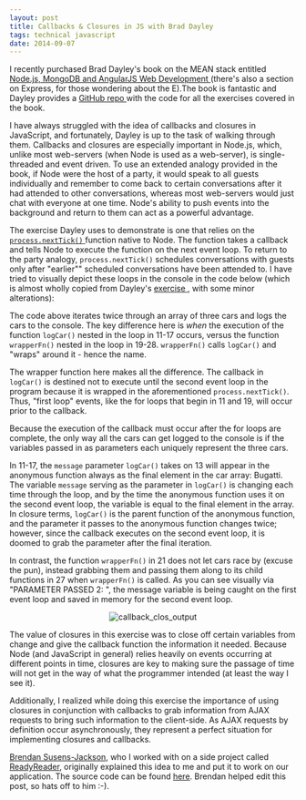 ```yaml
---
layout: post
title: Callbacks & Closures in JS with Brad Dayley
tags: technical javascript
date: 2014-09-07
---
```

I recently purchased Brad Dayley's book on the MEAN stack entitled <a href="http://www.amazon.com/Node-js-MongoDB-AngularJS-Development-Developers/dp/0321995783" target="_blank"> Node.js, MongoDB and AngularJS Web Development </a> (there's also a section on Express, for those wondering about the E).The book is fantastic and Dayley provides a <a href="https://github.com/bwdbooks/nodejs-mongodb-angularjs-web-development" target="_blank"> GitHub repo </a> with the code for all the exercises covered in the book.

I have always struggled with the idea of callbacks and closures in JavaScript, and fortunately, Dayley is up to the task of walking through them. Callbacks and closures are especially important in Node.js, which, unlike most web-servers (when Node is used as a web-server), is single-threaded and event driven. To use an extended analogy provided in the book, if Node were the host of a party, it would speak to all guests individually and remember to come back to certain conversations after it had attended to other conversations, whereas most web-servers would just chat with everyone at one time. Node's ability to push events into the background and return to them can act as a powerful advantage.   

The exercise Dayley uses to demonstrate is one that relies on the <a href="http://nodejs.org/api/process.html#process_process_nexttick_callback" target="_blank"> `process.nextTick()` </a> function native to Node. The function takes a callback and tells Node to execute the function on the next event loop. To return to the party analogy, `process.nextTick()` schedules conversations with guests only after "earlier"" scheduled conversations have been attended to. I have tried to visually depict these loops in the console in the code below (which is almost wholly copied from Dayley's <a href="https://github.com/bwdbooks/nodejs-mongodb-angularjs-web-development/blob/master/ch04/callback_closure.js" target="_blank"> exercise </a>, with some minor alterations):

<script src="https://gist.github.com/BenBrostoff/e4e619df6d4ecbb2f436.js"></script>

The code above iterates twice through an array of three cars and logs the cars to the console. The key difference here is <i> when </i> the execution of the function `logCar()` nested in the loop in 11-17 occurs, versus the function `wrapperFn()` nested in the loop in 19-28. `wrapperFn()` calls `logCar()` and "wraps" around it - hence the name. 

The wrapper function here makes all the difference. The callback in `logCar()` is destined not to execute until the second event loop in the program because it is wrapped in the aforementioned `process.nextTick()`. Thus, "first loop" events, like the for loops that begin in 11 and 19,  will occur prior to the callback. 

Because the execution of the callback must occur after the for loops are complete, the only way all the cars can get logged to the console is if the variables passed in as parameters each uniquely represent the three cars. 

In 11-17, the `message` parameter `logCar()` takes on 13 will appear in the anonymous function always as the final element in the car array: Bugatti. The variable `message` serving as the parameter in `logCar()` is changing each time through the loop, and by the time the anonymous function uses it on the second event loop, the variable is equal to the final element in the array. In closure terms, `logCar()` is the parent function of the anonymous function, and the parameter it passes to the anonymous function changes twice; however, since the callback executes on the second event loop, it is doomed to grab the parameter after the final iteration.

In contrast, the function `wrapperFn()` in 21 does not let cars race by (excuse the pun), instead grabbing them and passing them along to its child functions in 27 when `wrapperFn()` is called. As you can see visually via "PARAMETER PASSED 2: ", the message variable is being caught on the first event loop and saved in memory for the second event loop. 

<p align="center">
<img src="https://lh5.googleusercontent.com/-VQSw0iVAE1w/VAyfjUURN5I/AAAAAAAAAXY/0OA4CB01Q_8/w282-h458-no/Screen%2BShot%2B2014-09-07%2Bat%2B2.09.07%2BPM.png" alt="callback_clos_output" >
</p>

The value of closures in this exercise was to close off certain variables from change and give the callback function the information it needed. Because Node (and JavaScript in general) relies heavily on events occurring at different points in time, closures are key to making sure the passage of time will not get in the way of what the programmer intended (at least the way I see it).

Additionally, I realized while doing this exercise the importance of using closures in conjunction with callbacks to grab information from AJAX requests to bring such information to the client-side. As AJAX requests by definition occur asynchronously, they represent a perfect situation for implementing closures and callbacks.

<a href="https://github.com/bsusensjackson/" target="_blank"> Brendan Susens-Jackson</a>, who I worked with on a side project called <a href="http://ready-reader.herokuapp.com/" target="_blank">ReadyReader</a>, originally explained this idea to me and put it to work on our application. The source code can be found <a href="https://github.com/woodchucks-2014/ReadyReader"> here</a>. Brendan helped edit this post, so hats off to him :-).  



